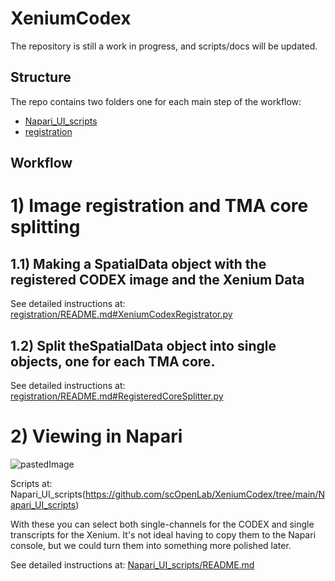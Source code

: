 # XeniumCodex

The repository is still a work in progress, and scripts/docs will be updated.

## Structure

The repo contains two folders one for each main step of the workflow:
- [Napari_UI_scripts](https://github.com/scOpenLab/XeniumCodex/tree/main/Napari_UI_scripts)
- [registration](https://github.com/scOpenLab/XeniumCodex/tree/main/registration)

## Workflow

# 1) Image registration and TMA core splitting

## 1.1) Making a SpatialData object with the registered CODEX image and the Xenium Data

See detailed instructions at: [registration/README.md#XeniumCodexRegistrator.py](https://github.com/scOpenLab/XeniumCodex/blob/main/registration/README.md#xeniumcodexregistratorpy)

## 1.2) Split theSpatialData object into single objects, one for each TMA core.

See detailed instructions at: [registration/README.md#RegisteredCoreSplitter.py](https://github.com/scOpenLab/XeniumCodex/blob/main/registration/README.md#registeredcoresplitterpy)

# 2) Viewing in Napari

![pastedImage](https://github.com/user-attachments/assets/b3434888-36e9-41a5-8ee5-304e7581b800)


Scripts at: Napari_UI_scripts(https://github.com/scOpenLab/XeniumCodex/tree/main/Napari_UI_scripts)

With these you can select both single-channels for the CODEX and single transcripts for the Xenium.
It's not ideal having to copy them to the Napari console, but we could turn them into something more polished later.

See detailed instructions at: [Napari_UI_scripts/README.md](https://github.com/scOpenLab/XeniumCodex/blob/main/Napari_UI_scripts/README.md)
